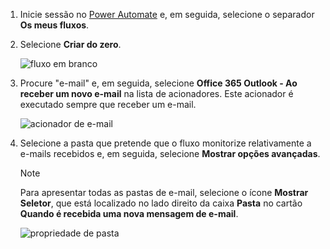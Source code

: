 1. Inicie sessão no [Power Automate](https://flow.microsoft.com) e, em seguida, selecione o separador **Os meus fluxos**.
2. Selecione **Criar do zero**.
   
    ![fluxo em branco](media/email-triggers/email-triggers-create-blank.png)
3. Procure "e-mail" e, em seguida, selecione **Office 365 Outlook - Ao receber um novo e-mail** na lista de acionadores. Este acionador é executado sempre que receber um e-mail.
   
    ![acionador de e-mail](media/email-triggers/email-triggers-1.png)
4. Selecione a pasta que pretende que o fluxo monitorize relativamente a e-mails recebidos e, em seguida, selecione **Mostrar opções avançadas**.
   
     >[!NOTE]
     > Para apresentar todas as pastas de e-mail, selecione o ícone **Mostrar Seletor**, que está localizado no lado direito da caixa **Pasta** no cartão **Quando é recebida uma nova mensagem de e-mail**.
   
    ![propriedade de pasta](media/email-triggers/email-triggers-subject-folder.png)

